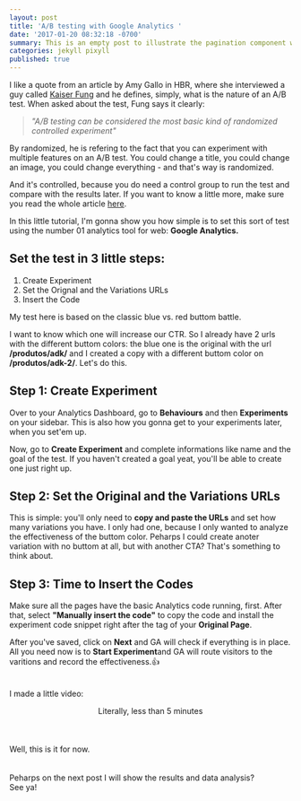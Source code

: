 ```yaml
---
layout: post
title: 'A/B testing with Google Analytics '
date: '2017-01-20 08:32:18 -0700'
summary: This is an empty post to illustrate the pagination component with Pixyll.
categories: jekyll pixyll
published: true
---
```

I like a quote from an article by Amy Gallo in HBR, where she interviewed a guy called [Kaiser Fung](http://www.kaiserfung.com/) and he defines, simply, what is the nature of an A/B test. When asked about the test, Fung says it clearly:

> _"A/B testing can be considered the most basic kind of randomized controlled experiment"_


By randomized, he is refering to the fact that you can experiment with multiple features on an A/B test. You could change a title, you could change an image, you could change everything - and that's way is randomized. 

And it's controlled, because you do need a control group to run the test and compare with the results later. If you want to know a little more, make sure you read the whole article [here](https://hbr.org/2017/06/a-refresher-on-ab-testing).

In this little tutorial, I'm gonna show you how simple is to set this sort of test using the number 01 analytics tool for web: **Google Analytics.**


## Set the test in 3 little steps:

1. Create Experiment
2. Set the Orignal and the Variations URLs
3. Insert the Code 

My test here is based on the classic blue vs. red buttom battle. 

I want to know which one will increase our CTR. So I already have 2 urls with the different buttom colors: the blue one is the original with the url **/produtos/adk/** and I created a copy with a different buttom color on **/produtos/adk-2/**. Let's do this. 

## Step 1: Create Experiment 
Over to your Analytics Dashboard, go to **Behaviours** and then **Experiments** on your sidebar. This is also how you gonna get to your experiments later, when you set'em up. 

Now, go to **Create Experiment** and complete informations like name and the goal of the test. If you haven't created a goal yeat, you'll be able to create one just right up. 

## Step 2: Set the Original and the Variations URLs 
This is simple: you'll only need to **copy and paste the URLs** and set how many variations you have. I only had one, because I only wanted to analyze the effectiveness of the buttom color. Peharps I could create anoter variation with no buttom at all, but with another CTA? That's something to think about. 


## Step 3: Time to Insert the Codes
Make sure all the pages have the basic Analytics code running, first. After that, select **"Manually insert the code"** to copy the code and install the experiment code snippet right after the <head> tag of your **Original Page**. 
  
  
After you've saved, click on **Next** and GA will check if everything is in place. All you need now is to **Start Experiment**and GA will route visitors to the varitions and record the effectiveness.:+1:
<br>
<br>
<br>
I made a little video:

<center>Literally, less than 5 minutes</center> 
<br> <br> <br> 
Well, this is it for now.<br> <br> <br> 
Peharps on the next post I will show the results and data analysis?<br> 
See ya!
